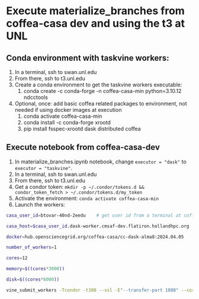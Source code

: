 # Execute materialize\_branches from coffea-casa dev and using the t3 at UNL 


## Conda environment with taskvine workers:

1. In a terminal, ssh to swan.unl.edu
1. From there, ssh to t3.unl.edu
1. Create a conda environment to get the taskvine workers executable:
	1. conda create -c conda-forge -n coffea-casa-min python=3.10.12 ndcctools
1. Optional, once: add basic coffea related packages to environment, not needed if using docker images at execution
	1. conda activate coffea-casa-min
	1. conda install -c conda-forge xrootd
	1. pip install fsspec-xrootd dask distributed coffea

## Execute notebook from coffea-casa-dev

1. In materialize\_branches.ipynb notebook, change `executor = "dask"` to `executor = "taskvine"`.
1. In a terminal, ssh to swan.unl.edu
1. From there, ssh to t3.unl.edu
1. Get a condor token: `mkdir -p ~/.condor/tokens.d && condor_token_fetch > ~/.condor/tokens.d/my_token`
1. Activate the environment: `conda activate coffea-casa-min`
1. Launch the workers:
```sh
casa_user_id=btovar-40nd-2eedu    # get user id from a terminal at coffea-casa: h=$(hostname); echo ${h#jupyter-}

casa_host=$casa_user_id.dask-worker.cmsaf-dev.flatiron.hollandhpc.org

docker=hub.opensciencegrid.org/coffea-casa/cc-dask-alma8:2024.04.05

number_of_workers=1

cores=12

memory=$((cores*3000))

disk=$((cores*6000))

vine_submit_workers -Tcondor -t300 --ssl -E"--transfer-port 1088" --cores $cores --memory $memory --disk $disk --docker-universe $docker $casa_host 8786 $number_of_workers
```
	
